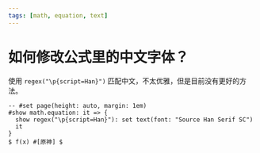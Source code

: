 ```yaml
---
tags: [math, equation, text]
---
```


# 如何修改公式里的中文字体？

使用 `regex("\p{script=Han}")` 匹配中文，不太优雅，但是目前没有更好的方法。

```typst
-- #set page(height: auto, margin: 1em)
#show math.equation: it => {
  show regex("\p{script=Han}"): set text(font: "Source Han Serif SC")
  it
}
$ f(x) #[原神] $
```
